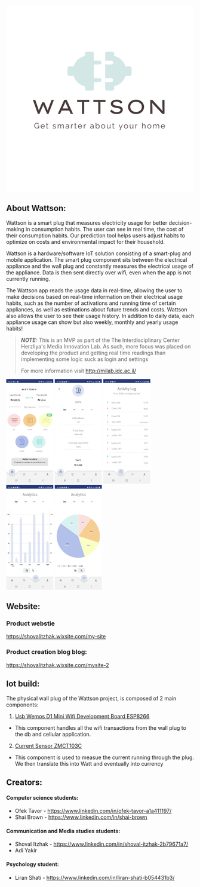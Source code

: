 ![wattson](client/app/src/main/res/drawable/wattsone_symbol_final.jpg)

## **About Wattson:**

Wattson is a smart plug that measures electricity usage for better decision-making in consumption habits. The user can see in real time, the cost of their consumption habits. Our prediction tool helps users adjust habits to optimize on costs and environmental impact for their household.  

Wattson is a hardware/software IoT solution consisting of a smart-plug and mobile application. The smart plug component sits between the electrical appliance and the wall plug and constantly measures the electrical usage of the appliance. Data is then sent directly over wifi, even when the app is not currently running.

The Wattson app reads the usage data in real-time, allowing the user to make decisions based on real-time information on their electrical usage habits, such as the number of activations and running time of certain appliances, as well as estimations about future trends and costs. 
Wattson also allows the user to see their usage history. In addition to daily data, each appliance usage can show but also weekly, monthly and yearly usage habits!


> **_NOTE:_**  This is an MVP as part of the The Interdisciplinary Center Herzliya's Media Innovation Lab. As such, more focus was placed on developing the product and getting real time readings than implementing some logic suck as login and settings
> 
> For more information visit http://milab.idc.ac.il/


 
 <p float="left">
 <img src="client/app/src/main/res/drawable/wattson_Screen_shot.jpg" width=25% height=25%/>
 <img src="client/app/src/main/res/drawable/util.jpg" width=25% height=25%/>
 <img src="client/app/src/main/res/drawable/activity.jpg" width=25% height=25%/>
 <img src="client/app/src/main/res/drawable/bar_graph.jpg" width=25% height=25%/>
 <img src="client/app/src/main/res/drawable/pie_chart.jpg" width=25% height=25%/>
</p>

## Website:
### Product webstie
https://shovalitzhak.wixsite.com/my-site

### Product creation blog blog:
https://shovalitzhak.wixsite.com/mysite-2

## Iot build:
The physical wall plug of the Wattson project, is composed of 2 main components:
1. [Usb Wemos D1 Mini Wifi Development Board ESP8266](https://www.aliexpress.com/item/4001086015049.html?spm=a2g0o.search0302.0.0.363f7f2dAcXiu7&algo_pvid=null&algo_expid=null&btsid=0b0a119a16238262925991431efd18&ws_ab_test=searchweb0_0,searchweb201602_,searchweb201603_) 
 - This component handles all the wifi transactions from the wall plug to the db and cellular application.
2. [Current Sensor ZMCT103C](https://www.aliexpress.com/item/32862297933.html?spm=a2g0o.detail.1000060.1.d20a5ec60YQSyb&gps-id=pcDetailBottomMoreThisSeller&scm=1007.13339.169870.0&scm_id=1007.13339.169870.0&scm-url=1007.13339.169870.0&pvid=6b5c2d4a-cead-4416-9fd5-34baef384384&_t=gps-id:pcDetailBottomMoreThisSeller,scm-url:1007.13339.169870.0,pvid:6b5c2d4a-cead-4416-9fd5-34baef384384,tpp_buckets:668%230%23131923%230_668%230%23131923%230_668%23888%233325%2313_668%23888%233325%2313_668%232846%238116%232002_668%235811%2327191%2396_668%232717%237561%23324_668%231000022185%231000066058%230_668%233468%2315607%2357_668%232846%238116%232002_668%235811%2327191%2396_668%232717%237561%23324_668%233164%239976%23645_668%233468%2315607%2357)
- This component is used to measue the current running through the plug. We then translate this into Watt and eventually into currency

## Creators:
#### Computer science students:
- Ofek Tavor - https://www.linkedin.com/in/ofek-tavor-a1a411197/
- Shai Brown - https://www.linkedin.com/in/shai-brown
#### Communication and Media studies students:
- Shoval Itzhak - https://www.linkedin.com/in/shoval-itzhak-2b79671a7/
- Adi Yakir
#### Psychology student:
- Liran Shati - https://www.linkedin.com/in/liran-shati-b054431b3/
